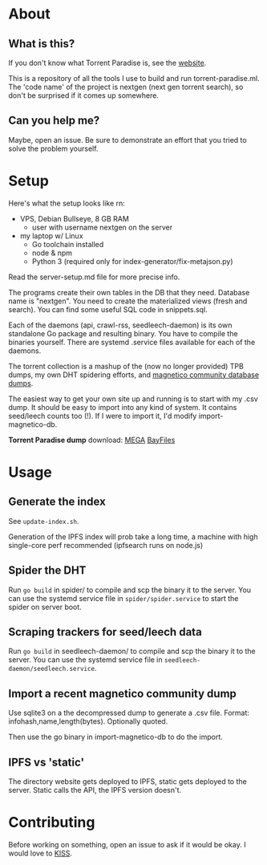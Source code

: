 # About
## What is this?

If you don't know what Torrent Paradise is, see the [website](https://torrent-paradise.ml/about.html).

This is a repository of all the tools I use to build and run torrent-paradise.ml. The 'code name' of the project is nextgen (next gen torrent search), so don't be surprised if it comes up somewhere.

## Can you help me?
Maybe, open an issue. Be sure to demonstrate an effort that you tried to solve the problem yourself.

# Setup

Here's what the setup looks like rn:
- VPS, Debian Bullseye, 8 GB RAM
  - user with username nextgen on the server
- my laptop w/ Linux
  - Go toolchain installed
  - node & npm
  - Python 3 (required only for index-generator/fix-metajson.py)

Read the server-setup.md file for more precise info.

The programs create their own tables in the DB that they need. Database name is "nextgen". You need to create the materialized views (fresh and search). You can find some useful SQL code in snippets.sql.

Each of the daemons (api, crawl-rss, seedleech-daemon) is its own standalone Go package and resulting binary. You have to compile the binaries yourself. There are systemd .service files available for each of the daemons.

The torrent collection is a mashup of the (now no longer provided) TPB dumps, my own DHT spidering efforts, and [magnetico community database dumps](https://github.com/boramalper/magnetico/issues/218).

The easiest way to get your own site up and running is to start with my .csv dump. It should be easy to import into any kind of system. It contains seed/leech counts too (!). If I were to import it, I'd modify import-magnetico-db.

__Torrent Paradise dump__ download: [MEGA](https://mega.nz/file/IFcTBCKZ#v3OCPNeja4lRC5baccVDeTaQUE150wqqGyS6A1mxglc) [BayFiles](https://bayfiles.com/nc43i3H5oe/torrentparadise-dump-200720.csv_xz)

# Usage

## Generate the index

See `update-index.sh`.

Generation of the IPFS index will prob take a long time, a machine with high single-core perf recommended (ipfsearch runs on node.js)

## Spider the DHT

Run `go build` in spider/ to compile and scp the binary it to the server. You can use the systemd service file in `spider/spider.service` to start the spider on server boot.

## Scraping trackers for seed/leech data

Run `go build` in seedleech-daemon/ to compile and scp the binary it to the server. You can use the systemd service file in `seedleech-daemon/seedleech.service`.

## Import a recent magnetico community dump

Use sqlite3 on a the decompressed dump to generate a .csv file. Format: infohash,name,length(bytes). Optionally quoted.

Then use the go binary in import-magnetico-db to do the import.

## IPFS vs 'static'

The directory website gets deployed to IPFS, static gets deployed to the server. Static calls the API, the IPFS version doesn't.

# Contributing

Before working on something, open an issue to ask if it would be okay. I would love to [KISS](https://en.wikipedia.org/wiki/KISS_principle). 
